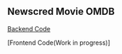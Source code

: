 ## Newscred Movie OMDB

[Backend Code](https://github.com/shajalahamedcse/nc-omdb/tree/master/backend)

[Frontend Code(Work in progress)]
